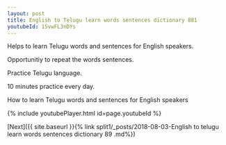 ```yaml
---
layout: post
title: English to Telugu learn words sentences dictionary 881 
youtubeId: 1SvwFL3nDYs
---
```

 
 
Helps to learn Telugu words and sentences for English speakers.

Opportunitiy to repeat the words sentences. 

Practice Telugu language. 
 
10 minutes practice every day. 
 
How to learn Telugu words and sentences for English speakers 
 
{% include youtubePlayer.html id=page.youtubeId %}
 
 
[Next]({{ site.baseurl }}{% link  split1/_posts/2018-08-03-English to telugu learn words sentences dictionary 89 .md%})
 
